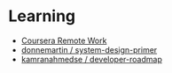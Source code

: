 # Learning

- [Coursera Remote Work](https://learn.gitlab.com/coursera-remote-work)
- [donnemartin / system-design-primer](https://github.com/donnemartin/system-design-primer)
- [kamranahmedse / developer-roadmap](https://github.com/kamranahmedse/developer-roadmap)
